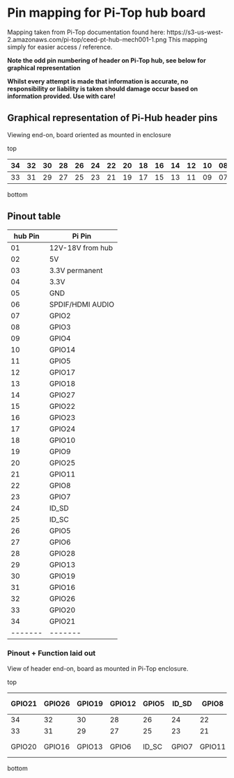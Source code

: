 <h1>Pin mapping for Pi-Top hub board </h1>
Mapping taken from Pi-Top documentation found here: https://s3-us-west-2.amazonaws.com/pi-top/ceed-pt-hub-mech001-1.png
This mapping simply for easier access / reference.

**Note the odd pin numbering of header on Pi-Top hub, see below for graphical representation**

**Whilst every attempt is made that information is accurate, no responsibility or liability is taken should damage occur based on information provided. Use with care!**

<h2>Graphical representation of Pi-Hub header pins</h2>

Viewing end-on, board oriented as mounted in enclosure

top


| 34 |32|30|28|26|24|22|20|18|16|14|12|10|08|06|04|02|
| -- |--|--|--|--|--|--|--|--|--|--|--|--|--|--|--|--|
| 33 |31|29|27|25|23|21|19|17|15|13|11|09|07|05|03|01|


bottom

<h2>Pinout table</h2>


|hub Pin|Pi Pin|
|-------|------|
|01     |12V-18V from hub|
|02     |5V    |
|03     |3.3V permanent|
|04     |3.3V   |
|05     |GND    |
|06     |SPDIF/HDMI AUDIO|
|07     |GPIO2  |
|08     |GPIO3  |
|09     |GPIO4  |
|10     |GPIO14 |
|11     |GPIO5  |
|12     |GPIO17 |
|13     |GPIO18 |
|14     |GPIO27 |
|15     |GPIO22 |
|16     |GPIO23 |
|17     |GPIO24 |
|18     |GPIO10 |
|19     |GPIO9  |
|20     |GPIO25 |
|21     |GPIO11 |
|22     |GPIO8  |
|23     |GPIO7  |
|24     |ID_SD  |
|25     |ID_SC  |
|26     |GPIO5  |
|27     |GPIO6  |
|28     |GPIO28 |
|29     |GPIO13 |
|30     |GPIO19 |
|31     |GPIO16 |
|32     |GPIO26 |
|33     |GPIO20 |
|34     |GPIO21 |
|-------|-------|

<h3>Pinout + Function laid out</h3>

View of header end-on, board as mounted in Pi-Top enclosure.


  top

  |GPIO21|GPIO26|GPIO19|GPIO12|GPIO5|ID_SD|GPIO8|GPIO25|GPIO10|GPIO23|GPIO27|GPIO17|GPIO14|GPIO3|SPDIF/HDMI audio|3.3V|5V|
  |--|--|--|--|--|--|--|--|--|--|--|--|--|--|--|--|--|
  | 34 |32|30|28|26|24|22|20|18|16|14|12|10|08|06|04|02|  
  |33|31|29|27|25|23|21|19|17|15|13|11|09|07|05|03|01|
  |GPIO20|GPIO16|GPIO13|GPIO6|ID_SC|GPIO7|GPIO11|GPIO9|GPIO24|GPIO22|GPIO18|GPIO15|GPIO4|GPIO2|GND|3.3V perm|12V-18V|


  bottom
